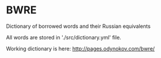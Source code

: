 # BWRE

Dictionary of borrowed words and their Russian equivalents

All words are stored in './src/dictionary.yml' file.

Working dictionary is here: http://pages.odynokov.com/bwre/

